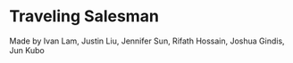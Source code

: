 # Traveling Salesman
Made by Ivan Lam, Justin Liu, Jennifer Sun, Rifath Hossain, Joshua Gindis, Jun Kubo
